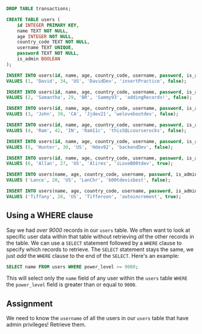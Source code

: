 ```sql
DROP TABLE transactions;

CREATE TABLE users (
    id INTEGER PRIMARY KEY,
    name TEXT NOT NULL,
    age INTEGER NOT NULL,
    country_code TEXT NOT NULL,
    username TEXT UNIQUE,
    password TEXT NOT NULL,
    is_admin BOOLEAN
);

INSERT INTO users(id, name, age, country_code, username, password, is_admin)
VALUES (1, 'David', 34, 'US', 'DavidDev', 'insertPractice', false);

INSERT INTO users(id, name, age, country_code, username, password, is_admin)
VALUES (2, 'Samantha', 29, 'BR', 'Sammy93', 'addingRecords!', false);

INSERT INTO users(id, name, age, country_code, username, password, is_admin)
VALUES (3, 'John', 39, 'CA', 'Jjdev21', 'welovebootdev', false);

INSERT INTO users(id, name, age, country_code, username, password, is_admin)
VALUES (4, 'Ram', 42, 'IN', 'Ram11c', 'thisSQLcourserocks', false);

INSERT INTO users(id, name, age, country_code, username, password, is_admin)
VALUES (5, 'Hunter', 30, 'US', 'Hdev92', 'backendDev', false);

INSERT INTO users(id, name, age, country_code, username, password, is_admin)
VALUES (6, 'Allan', 27, 'US', 'Alires', 'iLoveB00tdev', true);

INSERT INTO users(name, age, country_code, username, password, is_admin)
VALUES ('Lance', 20, 'US', 'LanChr', 'b00tdevisbest', false);

INSERT INTO users(name, age, country_code, username, password, is_admin)
VALUES ('Tiffany', 28, 'US', 'Tifferoon', 'autoincrement', true);
```

## Using a WHERE clause

Say we had *over 9000* records in our `users` table. We often want to look at specific user data within that table without retrieving *all* the other records in the table. We can use a `SELECT` statement followed by a `WHERE` clause to specify which records to retrieve. The `SELECT` statement stays the same, we just *add* the `WHERE` clause to the end of the `SELECT`. Here's an example:

```SQL
SELECT name FROM users WHERE power_level >= 9000;
```

This will select only the `name` field of any user within the `users` table `WHERE` the `power_level` field is greater than or equal to `9000`.

## Assignment

We need to know the `username` of all the users in our `users` table that have admin privileges! Retrieve them.
